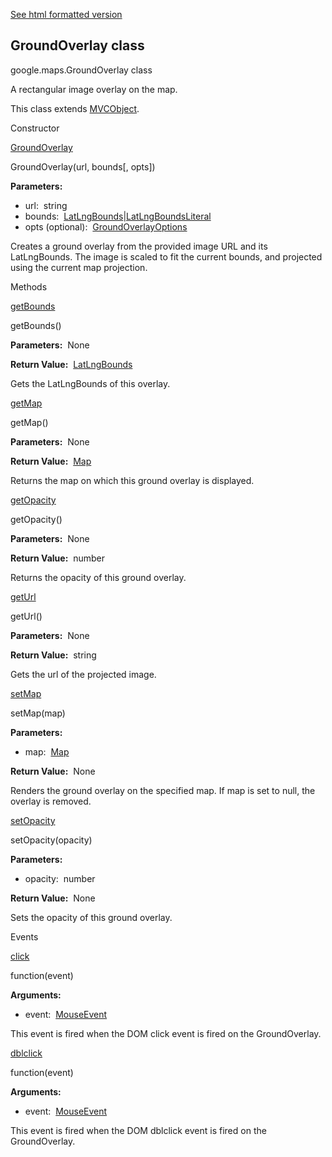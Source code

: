 [See html formatted version](https://huasofoundries.github.io/google-maps-documentation/GroundOverlay.html)


GroundOverlay class
-------------------

google.maps.GroundOverlay class

A rectangular image overlay on the map.

This class extends [MVCObject](MVCObject.md).

Constructor

[GroundOverlay](#GroundOverlay.constructor)

GroundOverlay(url, bounds\[, opts\])

**Parameters:** 

*   url:  string
*   bounds:  [LatLngBounds](LatLngBounds.md)|[LatLngBoundsLiteral](LatLngBoundsLiteral.md)
*   opts (optional):  [GroundOverlayOptions](GroundOverlayOptions.md)

Creates a ground overlay from the provided image URL and its LatLngBounds. The image is scaled to fit the current bounds, and projected using the current map projection.

Methods

[getBounds](#GroundOverlay.getBounds)

getBounds()

**Parameters:**  None

**Return Value:**  [LatLngBounds](LatLngBounds.md)

Gets the LatLngBounds of this overlay.

[getMap](#GroundOverlay.getMap)

getMap()

**Parameters:**  None

**Return Value:**  [Map](Map.md)

Returns the map on which this ground overlay is displayed.

[getOpacity](#GroundOverlay.getOpacity)

getOpacity()

**Parameters:**  None

**Return Value:**  number

Returns the opacity of this ground overlay.

[getUrl](#GroundOverlay.getUrl)

getUrl()

**Parameters:**  None

**Return Value:**  string

Gets the url of the projected image.

[setMap](#GroundOverlay.setMap)

setMap(map)

**Parameters:** 

*   map:  [Map](Map.md)

**Return Value:**  None

Renders the ground overlay on the specified map. If map is set to null, the overlay is removed.

[setOpacity](#GroundOverlay.setOpacity)

setOpacity(opacity)

**Parameters:** 

*   opacity:  number

**Return Value:**  None

Sets the opacity of this ground overlay.

Events

[click](#GroundOverlay.click)

function(event)

**Arguments:** 

*   event:  [MouseEvent](MouseEvent.md)

This event is fired when the DOM click event is fired on the GroundOverlay.

[dblclick](#GroundOverlay.dblclick)

function(event)

**Arguments:** 

*   event:  [MouseEvent](MouseEvent.md)

This event is fired when the DOM dblclick event is fired on the GroundOverlay.